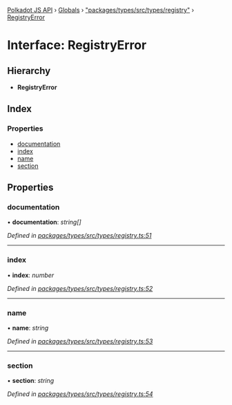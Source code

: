 [Polkadot JS API](../README.md) › [Globals](../globals.md) › ["packages/types/src/types/registry"](../modules/_packages_types_src_types_registry_.md) › [RegistryError](_packages_types_src_types_registry_.registryerror.md)

# Interface: RegistryError

## Hierarchy

* **RegistryError**

## Index

### Properties

* [documentation](_packages_types_src_types_registry_.registryerror.md#documentation)
* [index](_packages_types_src_types_registry_.registryerror.md#index)
* [name](_packages_types_src_types_registry_.registryerror.md#name)
* [section](_packages_types_src_types_registry_.registryerror.md#section)

## Properties

###  documentation

• **documentation**: *string[]*

*Defined in [packages/types/src/types/registry.ts:51](https://github.com/polkadot-js/api/blob/c10e4d3fc1/packages/types/src/types/registry.ts#L51)*

___

###  index

• **index**: *number*

*Defined in [packages/types/src/types/registry.ts:52](https://github.com/polkadot-js/api/blob/c10e4d3fc1/packages/types/src/types/registry.ts#L52)*

___

###  name

• **name**: *string*

*Defined in [packages/types/src/types/registry.ts:53](https://github.com/polkadot-js/api/blob/c10e4d3fc1/packages/types/src/types/registry.ts#L53)*

___

###  section

• **section**: *string*

*Defined in [packages/types/src/types/registry.ts:54](https://github.com/polkadot-js/api/blob/c10e4d3fc1/packages/types/src/types/registry.ts#L54)*
